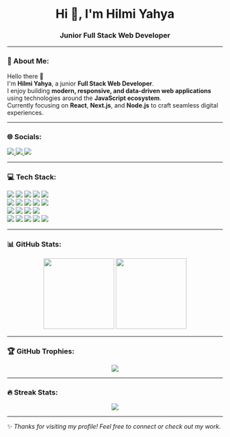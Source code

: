 <h1 align="center">Hi 👋, I'm Hilmi Yahya</h1>
<h3 align="center">Junior Full Stack Web Developer</h3>

---

### 💫 About Me:
Hello there 👋  
I'm **Hilmi Yahya**, a junior **Full Stack Web Developer**.  
I enjoy building **modern, responsive, and data-driven web applications** using technologies around the **JavaScript ecosystem**.  
Currently focusing on **React**, **Next.js**, and **Node.js** to craft seamless digital experiences.

---

### 🌐 Socials:
<p align="left">
  <a href="https://portofolio-hilmi-yahya.vercel.app/" target="_blank">
    <img src="https://img.shields.io/badge/Portfolio-%230A0A0A.svg?style=plastic&logo=googlechrome&logoColor=white" />
  </a>
  <a href="https://www.linkedin.com/in/hyhlmyhy/" target="_blank">
    <img src="https://img.shields.io/badge/LinkedIn-%230077B5.svg?style=plastic&logo=linkedin&logoColor=white" />
  </a>
  <a href="https://instagram.com/hyhlmyhy" target="_blank">
    <img src="https://img.shields.io/badge/Instagram-%23E4405F.svg?style=plastic&logo=instagram&logoColor=white" />
  </a>
</p>

---

### 💻 Tech Stack:
<p>
<img src="https://img.shields.io/badge/html5-%23E34F26.svg?style=plastic&logo=html5&logoColor=white" />
<img src="https://img.shields.io/badge/css3-%231572B6.svg?style=plastic&logo=css3&logoColor=white" />
<img src="https://img.shields.io/badge/javascript-%23323330.svg?style=plastic&logo=javascript&logoColor=%23F7DF1E" />
<img src="https://img.shields.io/badge/typescript-%23007ACC.svg?style=plastic&logo=typescript&logoColor=white" />
<img src="https://img.shields.io/badge/php-%23777BB4.svg?style=plastic&logo=php&logoColor=white" />
<br>
<img src="https://img.shields.io/badge/react-%2320232a.svg?style=plastic&logo=react&logoColor=%2361DAFB" />
<img src="https://img.shields.io/badge/Next-black?style=plastic&logo=next.js&logoColor=white" />
<img src="https://img.shields.io/badge/vue.js-%2335495e.svg?style=plastic&logo=vuedotjs&logoColor=%234FC08D" />
<img src="https://img.shields.io/badge/tailwindcss-%2338B2AC.svg?style=plastic&logo=tailwind-css&logoColor=white" />
<img src="https://img.shields.io/badge/bootstrap-%23563D7C.svg?style=plastic&logo=bootstrap&logoColor=white" />
<br>
<img src="https://img.shields.io/badge/node.js-6DA55F?style=plastic&logo=node.js&logoColor=white" />
<img src="https://img.shields.io/badge/express.js-%23404d59.svg?style=plastic&logo=express&logoColor=%2361DAFB" />
<img src="https://img.shields.io/badge/mysql-%2300f.svg?style=plastic&logo=mysql&logoColor=white" />
<img src="https://img.shields.io/badge/MongoDB-%234ea94b.svg?style=plastic&logo=mongodb&logoColor=white" />
<br>
<img src="https://img.shields.io/badge/git-%23F05033.svg?style=plastic&logo=git&logoColor=white" />
<img src="https://img.shields.io/badge/github-%23121011.svg?style=plastic&logo=github&logoColor=white" />
<img src="https://img.shields.io/badge/vercel-%23000000.svg?style=plastic&logo=vercel&logoColor=white" />
<img src="https://img.shields.io/badge/postman-FF6C37?style=plastic&logo=postman&logoColor=white" />
<img src="https://img.shields.io/badge/VSCode-007ACC?style=plastic&logo=visual-studio-code&logoColor=white" />
</p>

---

### 📊 GitHub Stats:
<p align="center">
  <img src="https://github-readme-stats.vercel.app/api?username=hilmiyahya19&show_icons=true&theme=tokyonight" height="165"/>
  <img src="https://github-readme-stats.vercel.app/api/top-langs/?username=hilmiyahya19&layout=compact&theme=tokyonight" height="165"/>
</p>

---

### 🏆 GitHub Trophies:
<p align="center">
  <img src="https://github-profile-trophy.vercel.app/?username=hilmiyahya19&theme=tokyonight&margin-w=8" />
</p>

---

### 🔥 Streak Stats:
<p align="center">
  <img src="https://streak-stats.demolab.com?user=hilmiyahya19&theme=tokyonight&hide_border=false" />
</p>

---

✨ *Thanks for visiting my profile! Feel free to connect or check out my work.*  
